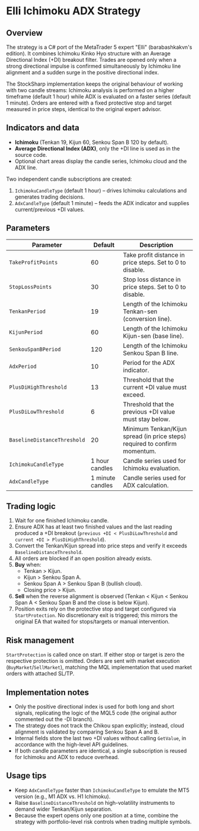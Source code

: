 # Elli Ichimoku ADX Strategy

## Overview
The strategy is a C# port of the MetaTrader 5 expert "Elli" (barabashkakvn's edition). It combines Ichimoku Kinko Hyo structure with an Average Directional Index (+DI) breakout filter. Trades are opened only when a strong directional impulse is confirmed simultaneously by Ichimoku line alignment and a sudden surge in the positive directional index.

The StockSharp implementation keeps the original behaviour of working with two candle streams: Ichimoku analysis is performed on a higher timeframe (default 1 hour) while ADX is evaluated on a faster series (default 1 minute). Orders are entered with a fixed protective stop and target measured in price steps, identical to the original expert advisor.

## Indicators and data
- **Ichimoku** (Tenkan 19, Kijun 60, Senkou Span B 120 by default).
- **Average Directional Index (ADX)**, only the +DI line is used as in the source code.
- Optional chart areas display the candle series, Ichimoku cloud and the ADX line.

Two independent candle subscriptions are created:
1. `IchimokuCandleType` (default 1 hour) – drives Ichimoku calculations and generates trading decisions.
2. `AdxCandleType` (default 1 minute) – feeds the ADX indicator and supplies current/previous +DI values.

## Parameters
| Parameter | Default | Description |
|-----------|---------|-------------|
| `TakeProfitPoints` | 60 | Take profit distance in price steps. Set to 0 to disable. |
| `StopLossPoints` | 30 | Stop loss distance in price steps. Set to 0 to disable. |
| `TenkanPeriod` | 19 | Length of the Ichimoku Tenkan-sen (conversion line). |
| `KijunPeriod` | 60 | Length of the Ichimoku Kijun-sen (base line). |
| `SenkouSpanBPeriod` | 120 | Length of the Ichimoku Senkou Span B line. |
| `AdxPeriod` | 10 | Period for the ADX indicator. |
| `PlusDiHighThreshold` | 13 | Threshold that the current +DI value must exceed. |
| `PlusDiLowThreshold` | 6 | Threshold that the previous +DI value must stay below. |
| `BaselineDistanceThreshold` | 20 | Minimum Tenkan/Kijun spread (in price steps) required to confirm momentum. |
| `IchimokuCandleType` | 1 hour candles | Candle series used for Ichimoku evaluation. |
| `AdxCandleType` | 1 minute candles | Candle series used for ADX calculation. |

## Trading logic
1. Wait for one finished Ichimoku candle.
2. Ensure ADX has at least two finished values and the last reading produced a +DI breakout (`previous +DI < PlusDiLowThreshold` and `current +DI > PlusDiHighThreshold`).
3. Convert the Tenkan/Kijun spread into price steps and verify it exceeds `BaselineDistanceThreshold`.
4. All orders are blocked if an open position already exists.
5. **Buy** when:
   - Tenkan > Kijun.
   - Kijun > Senkou Span A.
   - Senkou Span A > Senkou Span B (bullish cloud).
   - Closing price > Kijun.
6. **Sell** when the reverse alignment is observed (Tenkan < Kijun < Senkou Span A < Senkou Span B and the close is below Kijun).
7. Position exits rely on the protective stop and target configured via `StartProtection`. No discretionary exit is triggered; this mirrors the original EA that waited for stops/targets or manual intervention.

## Risk management
`StartProtection` is called once on start. If either stop or target is zero the respective protection is omitted. Orders are sent with market execution (`BuyMarket`/`SellMarket`), matching the MQL implementation that used market orders with attached SL/TP.

## Implementation notes
- Only the positive directional index is used for both long and short signals, replicating the logic of the MQL5 code (the original author commented out the -DI branch).
- The strategy does not track the Chikou span explicitly; instead, cloud alignment is validated by comparing Senkou Span A and B.
- Internal fields store the last two +DI values without calling `GetValue`, in accordance with the high-level API guidelines.
- If both candle parameters are identical, a single subscription is reused for Ichimoku and ADX to reduce overhead.

## Usage tips
- Keep `AdxCandleType` faster than `IchimokuCandleType` to emulate the MT5 version (e.g., M1 ADX vs. H1 Ichimoku).
- Raise `BaselineDistanceThreshold` on high-volatility instruments to demand wider Tenkan/Kijun separation.
- Because the expert opens only one position at a time, combine the strategy with portfolio-level risk controls when trading multiple symbols.
